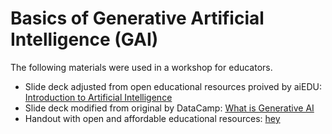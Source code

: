 # Basics of Generative Artificial Intelligence (GAI)
The following materials were used in a workshop for educators.
* Slide deck adjusted from open educational resources proived by aiEDU: [Introduction to Artificial Intelligence](https://github.com/arielcintronarias/gai_basics/blob/main/What_AI_Is_About.pdf)
* Slide deck modified from original by DataCamp: [What is Generative AI](https://github.com/arielcintronarias/gai_basics/blob/main/GAI_Basics.pdf)
* Handout with open and affordable educational resources: [hey]()
